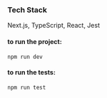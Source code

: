 ### Tech Stack
Next.js, TypeScript, React, Jest

#### to run the project:

```
npm run dev
```

#### to run the tests:

```
npm run test
```


